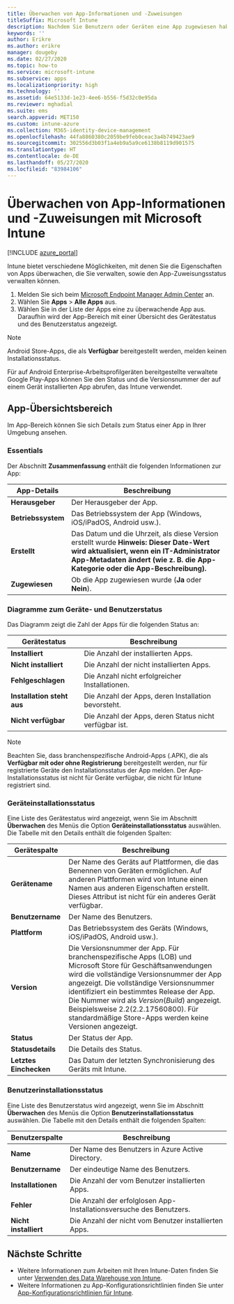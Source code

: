 ```yaml
---
title: Überwachen von App-Informationen und -Zuweisungen
titleSuffix: Microsoft Intune
description: Nachdem Sie Benutzern oder Geräten eine App zugewiesen haben, können Sie mithilfe dieser Informationen den Status der App überwachen.
keywords: ''
author: Erikre
ms.author: erikre
manager: dougeby
ms.date: 02/27/2020
ms.topic: how-to
ms.service: microsoft-intune
ms.subservice: apps
ms.localizationpriority: high
ms.technology: ''
ms.assetid: 64e5133d-1e23-4ee6-b556-f5d32c0e95da
ms.reviewer: mghadial
ms.suite: ems
search.appverid: MET150
ms.custom: intune-azure
ms.collection: M365-identity-device-management
ms.openlocfilehash: 44fa8860380c2059be9feb0ceac3a4b749423ae9
ms.sourcegitcommit: 302556d3b03f1a4eb9a5a9ce6138b8119d901575
ms.translationtype: HT
ms.contentlocale: de-DE
ms.lasthandoff: 05/27/2020
ms.locfileid: "83984106"
---
```

# <a name="monitor-app-information-and-assignments-with-microsoft-intune"></a>Überwachen von App-Informationen und -Zuweisungen mit Microsoft Intune

[!INCLUDE [azure_portal](../includes/azure_portal.md)]

Intune bietet verschiedene Möglichkeiten, mit denen Sie die Eigenschaften von Apps überwachen, die Sie verwalten, sowie den App-Zuweisungsstatus verwalten können.

1. Melden Sie sich beim [Microsoft Endpoint Manager Admin Center](https://go.microsoft.com/fwlink/?linkid=2109431) an.
2. Wählen Sie **Apps** > **Alle Apps** aus.
3. Wählen Sie in der Liste der Apps eine zu überwachende App aus. Daraufhin wird der App-Bereich mit einer Übersicht des Gerätestatus und des Benutzerstatus angezeigt.

> [!NOTE]
> Android Store-Apps, die als **Verfügbar** bereitgestellt werden, melden keinen Installationsstatus.
>
> Für auf Android Enterprise-Arbeitsprofilgeräten bereitgestellte verwaltete Google Play-Apps können Sie den Status und die Versionsnummer der auf einem Gerät installierten App abrufen, das Intune verwendet. 

## <a name="app-overview-pane"></a>App-Übersichtsbereich

Im App-Bereich können Sie sich Details zum Status einer App in Ihrer Umgebung ansehen.

### <a name="essentials"></a>Essentials
Der Abschnitt **Zusammenfassung** enthält die folgenden Informationen zur App:

 | **App-Details**            | **Beschreibung**                                                      |
|------------------------|------------------------------------------------------------------|
| **Herausgeber**          | Der Herausgeber der App.                                            |
| **Betriebssystem**   | Das Betriebssystem der App (Windows, iOS/iPadOS, Android usw.). |
| **Erstellt**             | Das Datum und die Uhrzeit, als diese Version erstellt wurde <b>**Hinweis:** Dieser Date-Wert wird aktualisiert, wenn ein IT-Administrator App-Metadaten ändert (wie z. B. die App-Kategorie oder die App-Beschreibung).                        |
| **Zugewiesen**           | Ob die App zugewiesen wurde (**Ja** oder **Nein**).                  |

### <a name="device-and-user-status-graphs"></a>Diagramme zum Geräte- und Benutzerstatus
Das Diagramm zeigt die Zahl der Apps für die folgenden Status an:

| **Gerätestatus**       | **Beschreibung**                                       |
|-----------------------|-------------------------------------------------------|
| **Installiert**         | Die Anzahl der installierten Apps.                         |
| **Nicht installiert**     | Die Anzahl der nicht installierten Apps.                     |
| **Fehlgeschlagen**            | Die Anzahl nicht erfolgreicher Installationen.                   |
| **Installation steht aus**   | Die Anzahl der Apps, deren Installation bevorsteht. |
| **Nicht verfügbar**           | Die Anzahl der Apps, deren Status nicht verfügbar ist.            |

> [!NOTE]
> Beachten Sie, dass branchenspezifische Android-Apps (.APK), die als **Verfügbar mit oder ohne Registrierung** bereitgestellt werden, nur für registrierte Geräte den Installationsstatus der App melden. Der App-Installationsstatus ist nicht für Geräte verfügbar, die nicht für Intune registriert sind.

### <a name="device-install-status"></a>Geräteinstallationsstatus

Eine Liste des Gerätestatus wird angezeigt, wenn Sie im Abschnitt **Überwachen** des Menüs die Option **Geräteinstallationsstatus** auswählen. Die Tabelle mit den Details enthält die folgenden Spalten:

| **Gerätespalte**      | **Beschreibung**                                                                                                                                                                                                                                            |
|----------------------|------------------------------------------------------------------------------------------------------------------------------------------------------------------------------------------------------------------------------------------------------------|
| **Gerätename**      | Der Name des Geräts auf Plattformen, die das Benennen von Geräten ermöglichen. Auf anderen Plattformen wird von Intune einen Namen aus anderen Eigenschaften erstellt. Dieses Attribut ist nicht für ein anderes Gerät verfügbar.                                                                       |
| **Benutzername**        | Der Name des Benutzers.                                                                                                                                                                                                                                      |
| **Plattform**         | Das Betriebssystem des Geräts (Windows, iOS/iPadOS, Android usw.).                                                                                                                                                                                           |
| **Version**          | Die Versionsnummer der App. Für branchenspezifische Apps (LOB) und Microsoft Store für Geschäftsanwendungen wird die vollständige Versionsnummer der App angezeigt. Die vollständige Versionsnummer identifiziert ein bestimmtes Release der App. Die Nummer wird als _Version_(_Build_) angezeigt. Beispielsweise 2.2(2.2.17560800). Für standardmäßige Store-Apps werden keine Versionen angezeigt. |
| **Status**           | Der Status der App.                                                                                                                                                                                                                                     |
| **Statusdetails**   | Die Details des Status.                                                                                                                                                                                                                                     |
| **Letztes Einchecken**    | Das Datum der letzten Synchronisierung des Geräts mit Intune.                                                                                                                                                                                                                  |


### <a name="user-install-status"></a>Benutzerinstallationsstatus

Eine Liste des Benutzerstatus wird angezeigt, wenn Sie im Abschnitt **Überwachen** des Menüs die Option **Benutzerinstallationsstatus** auswählen. Die Tabelle mit den Details enthält die folgenden Spalten:

| **Benutzerspalte**     | **Beschreibung**                           |
|---------------------|-------------------------------------------|
| **Name**            | Der Name des Benutzers in Azure Active Directory.         |
| **Benutzername**       | Der eindeutige Name des Benutzers.              |
| **Installationen**   | Die Anzahl der vom Benutzer installierten Apps. |
| **Fehler**        | Die Anzahl der erfolglosen App-Installationsversuche des Benutzers.     |
| **Nicht installiert**   | Die Anzahl der nicht vom Benutzer installierten Apps. |


## <a name="next-steps"></a>Nächste Schritte

- Weitere Informationen zum Arbeiten mit Ihren Intune-Daten finden Sie unter [Verwenden des Data Warehouse von Intune](../developer/reports-nav-create-intune-reports.md).
- Weitere Informationen zu App-Konfigurationsrichtlinien finden Sie unter [App-Konfigurationsrichtlinien für Intune](app-configuration-policies-overview.md).
